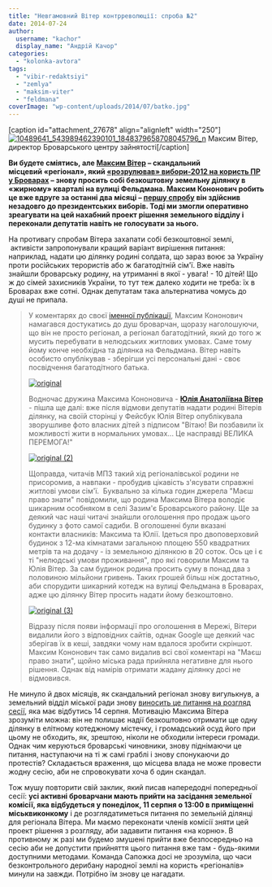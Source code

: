 ```yaml
---
title: "Невгамовний Вітер контрреволюції: спроба №2"
date: 2014-07-24
author: 
  username: "kachor"
  display_name: "Андрій Качор"
categories: 
  - "kolonka-avtora"
tags: 
  - "vibir-redaktsiyi"
  - "zemlya"
  - "maksim-viter"
  - "feldmana"
coverImage: "wp-content/uploads/2014/07/batko.jpg"
---
```


\[caption id="attachment\_27678" align="alignleft" width="250"\][![10489641_543989462390101_1848379658708045796_n](https://mpz.brovary.org/wp-content/uploads/2014/07/10489641_543989462390101_1848379658708045796_n.jpg)](https://mpz.brovary.org/wp-content/uploads/2014/07/10489641_543989462390101_1848379658708045796_n.jpg) Максим Вітер, директор Броварського центру зайнятості\[/caption\]

**Ви будете сміятись, але [Максим Вітер](https://www.facebook.com/max.k.viter) – скандальний місцевий «регіонал», який [«розрулював» вибори-2012 на користь ПР у Броварах](https://nbnews.com.ua/news/62282/) – знову просить собі безкоштовну земельну ділянку в «жирному» кварталі на вулиці Фельдмана. Максим Кононович робить це вже вдруге за останні два місяці – [першу спробу](https://mpz.brovary.org/revolyutsiyu-na-viter/) він здійснив незадовго до президентських виборів. Тоді ми змогли оперативно зреагувати на цей нахабний проект рішення земельного відділу і переконали депутатів навіть не голосувати за нього.**

На противагу спробам Вітера захапати собі безкоштовної землі,  активісти запропонували кращий варіант вирішення питання: наприклад, надати цю ділянку родині солдата, що зараз воює за Україну проти російських терористів або ж багатодітній сім'ї. Вже навіть знайшли броварську родину, на утриманні в якої - увага! - 10 дітей! Що ж до сімей захисників України, то тут теж далеко ходити не треба: їх в Броварах вже сотні. Однак депутатам така альтернатива чомусь до душі не припала.

> У коментарях до своєї [іменної публікації](https://mpz.brovary.org/revolyutsiyu-na-viter/), Максим Кононович намагався достукатись до душ броварчан, щоразу наголошуючи, що він не просто регіонал, а регіонал багатодітний, який до того ж мусить перебувати в нелюдських житлових умовах. Саме тому йому конче необхідна та ділянка на Фельдмана. Вітер навіть особисто опублікував - зберігши усі персональні дані - своє посвідчення багатодітного батька.
> 
> [![original](https://mpz.brovary.org/wp-content/uploads/2014/07/original.jpg)](https://mpz.brovary.org/wp-content/uploads/2014/07/original.jpg)
> 
> Водночас дружина Максима Кононовича - [**Юлія Анатоліївна Вітер**](https://www.facebook.com/profile.php?id=100004080430758) - пішла ще далі: вже після відмови депутатів надати родині Вітерів ділянку, на своїй сторінці у Фейсбук Юлія Вітер опублікувала зворушливе фото власних дітей з підписом "Вітаю! Ви позбавили їх можливості жити в нормальних умовах... Це насправді ВЕЛИКА ПЕРЕМОГА!"
> 
> [![original (2)](https://mpz.brovary.org/wp-content/uploads/2014/07/original-2.jpg)](https://mpz.brovary.org/wp-content/uploads/2014/07/original-2.jpg)
> 
> Щоправда, читачів МПЗ такий хід регіоналівської родини не присоромив, а навпаки - пробудив цікавість з'ясувати справжні житлові умови сім'ї.  Буквально за кілька годин джерела "Маєш право знати" повідомили, що родина Максима Вітера володіє шикарним особняком в селі Зазим'є Броварського району. Ще за деякий час наші читачі знайшли оголошення про продаж цього будинку з фото самої садиби. В оголошенні були вказані контакти власників: Максима та Юлії. Ідеться про двоповерховий будинок з 12-ма кімнатами загальною площею 550 квадратних метрів та на додачу - із земельною ділянкою в 20 соток. Ось це і є ті "нелюдські умови проживання", про які говорили Максим та Юлія Вітер. За сам будинок родина просить суму в понад два з половиною мільйони гривень. Таких грошей більш ніж достатньо, аби спорудити шикарний котедж на вулиці Фельдмана в Броварах, адже цю ділянку Вітер просить надати йому безкоштовно.
> 
> [![original (3)](https://mpz.brovary.org/wp-content/uploads/2014/07/original-3.jpg)](https://mpz.brovary.org/wp-content/uploads/2014/07/original-3.jpg)
> 
> Відразу після появи інформації про оголошення в Мережі, Вітери видалили його з відповідних сайтів, однак Google ще деякий час зберігав їх в кеші, завдяки чому нам вдалося зробити скріншот. Максим Кононович так само видалив всі свої коментарі на "Маєш право знати", щойно міська рада прийняла негативне для нього рішення. Однак від намірів отримати жадану ділянку досі не відмовився.

Не минуло й двох місяців, як скандальний регіонал знову вигулькнув, а земельний відділ міської ради знову [виносить це питання на розгляд сесії](https://brovary-rada.gov.ua/proekt-r%D1%96shennya-m%D1%96sko%D1%97-radi-343), яка має відбутись 14 серпня. Мотивацію Максима Вітера зрозуміти можна: він не полишає надії безкоштовно отримати ще одну ділянку в елітному котеджному містечку, і громадський осуд його при цьому не обходить, як, зрештою, ніколи не обходили інтереси громади. Однак чим керуються броварські чиновники, знову піднімаючи це питання, наступаючи на ті ж самі граблі і знову спонукаючи до протестів? Складається враження, що місцева влада не може провести жодну сесію, аби не спровокувати хоча б один скандал.

Тож мушу повторити свій заклик, який писав напередодні попередньої сесії: **усі активні броварчани мають прийти на засідання земельної комісії, яка відбудеться у понеділок, 11 серпня о 13:00 в приміщенні міськвиконкому** і де розглядатиметься питання по земельній ділянці для регіонала Вітера. Ми маємо переконати членів комісії зняти цей проект рішення з розгляду, аби задавити питання «на корню». В противному ж разі ми будемо змушені прийти вже безпосередньо на сесію аби не допустити прийняття цього питання вже там - будь-якими доступними методами. Команда Сапожка досі не зрозуміла, що часи безконтрольного дерибану народної землі на користь «регіоналів» минули на завжди. Потрібно їм знову це нагадати.
